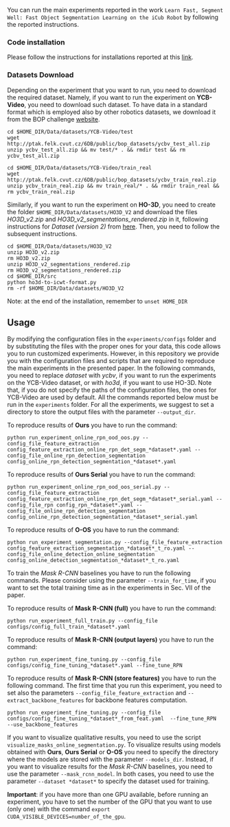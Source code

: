 You can run the main experiments reported in the work `Learn Fast, Segment Well: Fast Object Segmentation Learning on the iCub Robot` by following the reported instructions.

### Code installation
Please follow the instructions for installations reported at this [link](https://github.com/robotology/online-detection/blob/master/INSTALLATION_GUIDE.md).

### Datasets Download

Depending on the experiment that you want to run, you need to download the required dataset. Namely, if you want to run the experiment on **YCB-Video**, you need to download such dataset. To have data in a standard format which is employed also by other robotics datasets, we download it from the BOP challenge [website](https://bop.felk.cvut.cz/datasets/).

```
cd $HOME_DIR/Data/datasets/YCB-Video/test
wget http://ptak.felk.cvut.cz/6DB/public/bop_datasets/ycbv_test_all.zip
unzip ycbv_test_all.zip && mv test/* . && rmdir test && rm ycbv_test_all.zip

cd $HOME_DIR/Data/datasets/YCB-Video/train_real
wget http://ptak.felk.cvut.cz/6DB/public/bop_datasets/ycbv_train_real.zip
unzip ycbv_train_real.zip && mv train_real/* . && rmdir train_real && rm ycbv_train_real.zip
```
Similarly, if you want to run the experiment on **HO-3D**, you need to create the folder `$HOME_DIR/Data/datasets/HO3D_V2` and download the files *HO3D_v2.zip* and *HO3D_v2_segmentations_rendered.zip* in it, following instructions for *Dataset (version 2)* from [here](https://www.tugraz.at/institute/icg/research/team-lepetit/research-projects/hand-object-3d-pose-annotation/). Then, you need to follow the subsequent instructions. 

```
cd $HOME_DIR/Data/datasets/HO3D_V2
unzip HO3D_v2.zip
rm HO3D_v2.zip
unzip HO3D_v2_segmentations_rendered.zip
rm HO3D_v2_segmentations_rendered.zip
cd $HOME_DIR/src
python ho3d-to-icwt-format.py
rm -rf $HOME_DIR/Data/datasets/HO3D_V2
```

Note: at the end of the installation, remember to `unset HOME_DIR`

## Usage
By modifying the configuration files in the `experiments/configs` folder and by substituting the files with the proper ones for your data, this code allows you to run customized experiments. However, in this repository we provide you with the configuration files and scripts that are required to reproduce the main experiments in the presented paper. In the following commands, you need to replace *dataset* with *ycbv*, if you want to run the experiments on the YCB-Video dataset, or with *ho3d*, if you want to use HO-3D. Note that, if you do not specify the paths of the configuration files, the ones for YCB-Video are used by default. All the commands reported below must be run in the `experiments` folder. For all the experiments, we suggest to set a directory to store the output files with the parameter `--output_dir`.
 
To reproduce results of **Ours** you have to run the command:

``python run_experiment_online_rpn_ood_oos.py --config_file_feature_extraction config_feature_extraction_online_rpn_det_segm_*dataset*.yaml
    --config_file_online_rpn_detection_segmentation config_online_rpn_detection_segmentation_*dataset*.yaml``

To reproduce results of **Ours Serial** you have to run the command: 

``python run_experiment_online_rpn_ood_oos_serial.py --config_file_feature_extraction config_feature_extraction_online_rpn_det_segm_*dataset*_serial.yaml
--config_file_rpn config_rpn_*dataset*.yaml
    --config_file_online_rpn_detection_segmentation config_online_rpn_detection_segmentation_*dataset*_serial.yaml``

To reproduce results of **O-OS** you have to run the command: 

``python run_experiment_segmentation.py --config_file_feature_extraction config_feature_extraction_segmentation_*dataset*_t_ro.yaml
    --config_file_online_detection_online_segmentation config_online_detection_segmentation_*dataset*_t_ro.yaml``

To train the *Mask R-CNN* baselines you have to run the following commands. Please consider using the parameter `--train_for_time`, if you want to set the total training time as in the experiments in Sec. VII of the paper.

To reproduce results of **Mask R-CNN (full)** you have to run the command: 

``python run_experiment_full_train.py --config_file configs/config_full_train_*dataset*.yaml``

To reproduce results of **Mask R-CNN (output layers)** you have to run the command:

``python run_experiment_fine_tuning.py --config_file configs/config_fine_tuning_*dataset*.yaml
--fine_tune_RPN``

To reproduce results of **Mask R-CNN (store features)** you have to run the following command. The first time that you run this experiment, you need to set also the parameters `--config_file_feature_extraction` and `--extract_backbone_features` for backbone features computation.

``python run_experiment_fine_tuning.py --config_file configs/config_fine_tuning_*dataset*_from_feat.yaml 
--fine_tune_RPN 
--use_backbone_features``

If you want to visualize qualitative results, you need to use the script `visualize_masks_online_segmentation.py`. To visualize results using models obtained with **Ours**, **Ours Serial** or **O-OS** you need to specify the directory where the models are stored with the parameter `--models_dir`. Instead, if you want to visualize results for the *Mask R-CNN* baselines, you need to use the parameter `--mask_rcnn_model`.  In both cases, you need to use the parameter `--dataset *dataset*` to specify the dataset used for training. 

**Important**: if you have more than one GPU available, before running an experiment, you have to set the number of the GPU that you want to use (only one) with the command `export CUDA_VISIBLE_DEVICES=number_of_the_gpu`.

